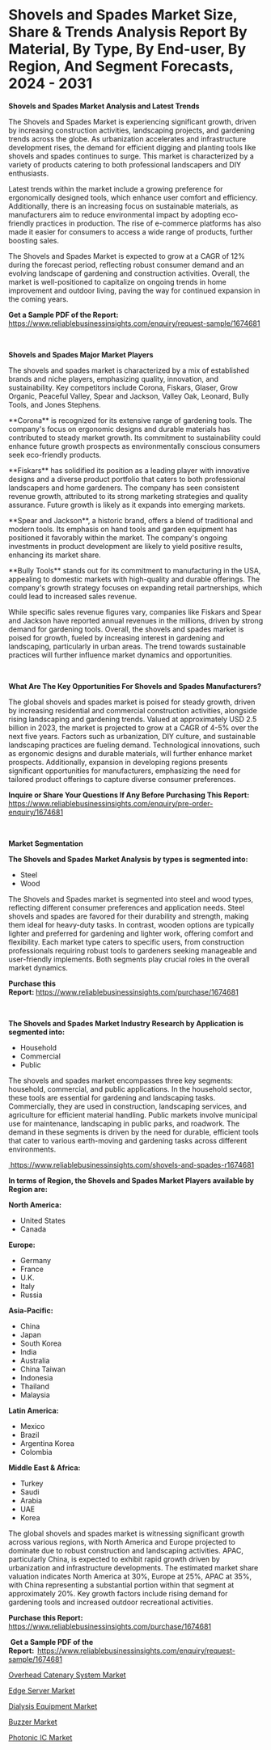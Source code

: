<p><h1>Shovels and Spades Market Size, Share & Trends Analysis Report By Material, By Type, By End-user, By Region, And Segment Forecasts, 2024 - 2031</h1></p><p><strong>Shovels and Spades Market Analysis and Latest Trends</strong></p>
<p><p>The Shovels and Spades Market is experiencing significant growth, driven by increasing construction activities, landscaping projects, and gardening trends across the globe. As urbanization accelerates and infrastructure development rises, the demand for efficient digging and planting tools like shovels and spades continues to surge. This market is characterized by a variety of products catering to both professional landscapers and DIY enthusiasts.</p><p>Latest trends within the market include a growing preference for ergonomically designed tools, which enhance user comfort and efficiency. Additionally, there is an increasing focus on sustainable materials, as manufacturers aim to reduce environmental impact by adopting eco-friendly practices in production. The rise of e-commerce platforms has also made it easier for consumers to access a wide range of products, further boosting sales.</p><p>The Shovels and Spades Market is expected to grow at a CAGR of 12% during the forecast period, reflecting robust consumer demand and an evolving landscape of gardening and construction activities. Overall, the market is well-positioned to capitalize on ongoing trends in home improvement and outdoor living, paving the way for continued expansion in the coming years.</p></p>
<p><strong>Get a Sample PDF of the Report:&nbsp;</strong> <a href="https://www.reliablebusinessinsights.com/enquiry/request-sample/1674681?utm_campaign=1358&utm_medium=2&utm_source=Github&utm_content=ia&utm_term=10102024&utm_id=shovels-and-spades">https://www.reliablebusinessinsights.com/enquiry/request-sample/1674681</a></p>
<p>&nbsp;</p>
<p><strong>Shovels and Spades Major Market Players</strong></p>
<p><p>The shovels and spades market is characterized by a mix of established brands and niche players, emphasizing quality, innovation, and sustainability. Key competitors include Corona, Fiskars, Glaser, Grow Organic, Peaceful Valley, Spear and Jackson, Valley Oak, Leonard, Bully Tools, and Jones Stephens.</p><p>**Corona** is recognized for its extensive range of gardening tools. The company's focus on ergonomic designs and durable materials has contributed to steady market growth. Its commitment to sustainability could enhance future growth prospects as environmentally conscious consumers seek eco-friendly products.</p><p>**Fiskars** has solidified its position as a leading player with innovative designs and a diverse product portfolio that caters to both professional landscapers and home gardeners. The company has seen consistent revenue growth, attributed to its strong marketing strategies and quality assurance. Future growth is likely as it expands into emerging markets.</p><p>**Spear and Jackson**, a historic brand, offers a blend of traditional and modern tools. Its emphasis on hand tools and garden equipment has positioned it favorably within the market. The company's ongoing investments in product development are likely to yield positive results, enhancing its market share.</p><p>**Bully Tools** stands out for its commitment to manufacturing in the USA, appealing to domestic markets with high-quality and durable offerings. The company's growth strategy focuses on expanding retail partnerships, which could lead to increased sales revenue.</p><p>While specific sales revenue figures vary, companies like Fiskars and Spear and Jackson have reported annual revenues in the millions, driven by strong demand for gardening tools. Overall, the shovels and spades market is poised for growth, fueled by increasing interest in gardening and landscaping, particularly in urban areas. The trend towards sustainable practices will further influence market dynamics and opportunities.</p></p>
<p>&nbsp;</p>
<p><strong>What Are The Key Opportunities For Shovels and Spades Manufacturers?</strong></p>
<p><p>The global shovels and spades market is poised for steady growth, driven by increasing residential and commercial construction activities, alongside rising landscaping and gardening trends. Valued at approximately USD 2.5 billion in 2023, the market is projected to grow at a CAGR of 4-5% over the next five years. Factors such as urbanization, DIY culture, and sustainable landscaping practices are fueling demand. Technological innovations, such as ergonomic designs and durable materials, will further enhance market prospects. Additionally, expansion in developing regions presents significant opportunities for manufacturers, emphasizing the need for tailored product offerings to capture diverse consumer preferences.</p></p>
<p><strong>Inquire or Share Your Questions If Any Before Purchasing This Report:</strong> <a href="https://www.reliablebusinessinsights.com/enquiry/pre-order-enquiry/1674681?utm_campaign=1358&utm_medium=2&utm_source=Github&utm_content=ia&utm_term=10102024&utm_id=shovels-and-spades">https://www.reliablebusinessinsights.com/enquiry/pre-order-enquiry/1674681</a></p>
<p>&nbsp;</p>
<p><strong>Market Segmentation</strong></p>
<p><strong>The Shovels and Spades Market Analysis by types is segmented into:</strong></p>
<p><ul><li>Steel</li><li>Wood</li></ul></p>
<p><p>The Shovels and Spades market is segmented into steel and wood types, reflecting different consumer preferences and application needs. Steel shovels and spades are favored for their durability and strength, making them ideal for heavy-duty tasks. In contrast, wooden options are typically lighter and preferred for gardening and lighter work, offering comfort and flexibility. Each market type caters to specific users, from construction professionals requiring robust tools to gardeners seeking manageable and user-friendly implements. Both segments play crucial roles in the overall market dynamics.</p></p>
<p><strong>Purchase this Report:&nbsp;</strong><a href="https://www.reliablebusinessinsights.com/purchase/1674681?utm_campaign=1358&utm_medium=2&utm_source=Github&utm_content=ia&utm_term=10102024&utm_id=shovels-and-spades">https://www.reliablebusinessinsights.com/purchase/1674681</a></p>
<p>&nbsp;</p>
<p><strong>The Shovels and Spades Market Industry Research by Application is segmented into:</strong></p>
<p><ul><li>Household</li><li>Commercial</li><li>Public</li></ul></p>
<p><p>The shovels and spades market encompasses three key segments: household, commercial, and public applications. In the household sector, these tools are essential for gardening and landscaping tasks. Commercially, they are used in construction, landscaping services, and agriculture for efficient material handling. Public markets involve municipal use for maintenance, landscaping in public parks, and roadwork. The demand in these segments is driven by the need for durable, efficient tools that cater to various earth-moving and gardening tasks across different environments.</p></p>
<p><a href="https://www.reliablebusinessinsights.com/shovels-and-spades-r1674681?utm_campaign=1358&utm_medium=2&utm_source=Github&utm_content=ia&utm_term=10102024&utm_id=shovels-and-spades">&nbsp;https://www.reliablebusinessinsights.com/shovels-and-spades-r1674681</a></p>
<p><strong>In terms of Region, the Shovels and Spades Market Players available by Region are:</strong></p>
<p>
    <p> <strong> North America: </strong>
        <ul>
            <li>United States</li>
            <li>Canada</li>
        </ul>
        </p> 
    <p> <strong> Europe: </strong>
        <ul>
            <li>Germany</li>
            <li>France</li>
            <li>U.K.</li>
            <li>Italy</li>
            <li>Russia</li>
        </ul>
        </p> 
    <p> <strong> Asia-Pacific: </strong>
        <ul>
            <li>China</li>
            <li>Japan</li>
            <li>South Korea</li>
            <li>India</li>
            <li>Australia</li>
            <li>China Taiwan</li>
            <li>Indonesia</li>
            <li>Thailand</li>
            <li>Malaysia</li>
        </ul>
        </p> 
    <p> <strong> Latin America: </strong>
        <ul>
            <li>Mexico</li>
            <li>Brazil</li>
            <li>Argentina Korea</li>
            <li>Colombia</li>
        </ul>
        </p> 
    <p> <strong> Middle East & Africa: </strong>
        <ul>
            <li>Turkey</li>
            <li>Saudi</li>
            <li>Arabia</li>
            <li>UAE</li>
            <li>Korea</li>
        </ul>
    </p>
    </p>
<p><p>The global shovels and spades market is witnessing significant growth across various regions, with North America and Europe projected to dominate due to robust construction and landscaping activities. APAC, particularly China, is expected to exhibit rapid growth driven by urbanization and infrastructure developments. The estimated market share valuation indicates North America at 30%, Europe at 25%, APAC at 35%, with China representing a substantial portion within that segment at approximately 20%. Key growth factors include rising demand for gardening tools and increased outdoor recreational activities.</p></p>
<p><strong>Purchase this Report: </strong><a href="https://www.reliablebusinessinsights.com/purchase/1674681?utm_campaign=1358&utm_medium=2&utm_source=Github&utm_content=ia&utm_term=10102024&utm_id=shovels-and-spades">https://www.reliablebusinessinsights.com/purchase/1674681</a></p>
<p>&nbsp;<strong>Get a Sample PDF of the Report:&nbsp;&nbsp;</strong><a href="https://www.reliablebusinessinsights.com/enquiry/request-sample/1674681?utm_campaign=1358&utm_medium=2&utm_source=Github&utm_content=ia&utm_term=10102024&utm_id=shovels-and-spades">https://www.reliablebusinessinsights.com/enquiry/request-sample/1674681</a></p>
<p><strong></strong></p>
<p><p><a href="https://www.linkedin.com/pulse/future-innovation-global-overhead-catenary-system-market-97xee?utm_campaign=1358&utm_medium=2&utm_source=Github&utm_content=ia&utm_term=10102024&utm_id=shovels-and-spades">Overhead Catenary System Market</a></p><p><a href="https://www.linkedin.com/pulse/edge-server-market-size-share-analysis-growth-trends-forecasts-y2ore?utm_campaign=1358&utm_medium=2&utm_source=Github&utm_content=ia&utm_term=10102024&utm_id=shovels-and-spades">Edge Server Market</a></p><p><a href="https://www.linkedin.com/pulse/global-perspectives-dialysis-equipment-market-trends-c8xkc?utm_campaign=1358&utm_medium=2&utm_source=Github&utm_content=ia&utm_term=10102024&utm_id=shovels-and-spades">Dialysis Equipment Market</a></p><p><a href="https://www.linkedin.com/pulse/regulatory-landscape-its-influence-global-buzzer-market-dynamics-vvmue?utm_campaign=1358&utm_medium=2&utm_source=Github&utm_content=ia&utm_term=10102024&utm_id=shovels-and-spades">Buzzer Market</a></p><p><a href="https://www.linkedin.com/pulse/global-photonic-ic-market-opportunities-forecast-period-cz6ve?utm_campaign=1358&utm_medium=2&utm_source=Github&utm_content=ia&utm_term=10102024&utm_id=shovels-and-spades">Photonic IC Market</a></p></p>